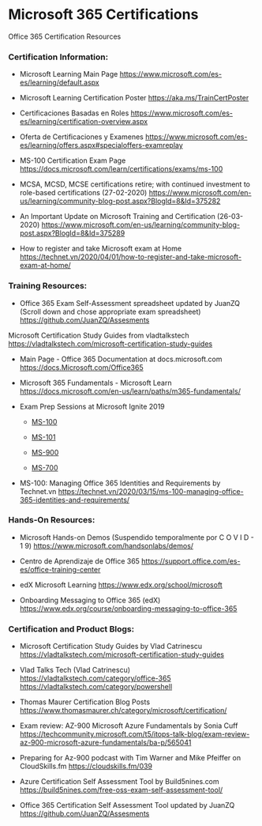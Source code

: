 # Microsoft 365 Certifications
Office 365 Certification Resources

### Certification Information:

- Microsoft Learning Main Page 
https://www.microsoft.com/es-es/learning/default.aspx

- Microsoft Learning Certification Poster
https://aka.ms/TrainCertPoster 

- Certificaciones Basadas en Roles
https://www.microsoft.com/es-es/learning/certification-overview.aspx

- Oferta de Certificaciones y Examenes
https://www.microsoft.com/es-es/learning/offers.aspx#specialoffers-examreplay

- MS-100 Certification Exam Page
https://docs.microsoft.com/learn/certifications/exams/ms-100

- MCSA, MCSD, MCSE certifications retire; with continued investment to role-based certifications (27-02-2020)
https://www.microsoft.com/en-us/learning/community-blog-post.aspx?BlogId=8&Id=375282

- An Important Update on Microsoft Training and Certification (26-03-2020)
https://www.microsoft.com/en-us/learning/community-blog-post.aspx?BlogId=8&Id=375289

- How to register and take Microsoft exam at Home
https://technet.vn/2020/04/01/how-to-register-and-take-microsoft-exam-at-home/

### Training Resources:

- Office 365 Exam Self-Assessment spreadsheet updated by JuanZQ (Scroll down and chose appropriate exam spreadsheet)
https://github.com/JuanZQ/Assesments

Microsoft Certification Study Guides from vladtalkstech
https://vladtalkstech.com/microsoft-certification-study-guides

- Main Page - Office 365 Documentation at docs.microsoft.com
https://docs.Microsoft.com/Office365 

- Microsoft 365 Fundamentals - Microsoft Learn
https://docs.microsoft.com/en-us/learn/paths/m365-fundamentals/

- Exam Prep Sessions at Microsoft Ignite 2019
  - [MS-100](https://myignite.techcommunity.microsoft.com/sessions/80454)
  
  - [MS-101](https://myignite.techcommunity.microsoft.com/sessions/82937)
  
  - [MS-900](https://myignite.techcommunity.microsoft.com/sessions/79853)
  
  - [MS-700](https://myignite.techcommunity.microsoft.com/sessions/85219)
      
- MS-100: Managing Office 365 Identities and Requirements by Technet.vn
https://technet.vn/2020/03/15/ms-100-managing-office-365-identities-and-requirements/

### Hands-On Resources:
- Microsoft Hands-on Demos (Suspendido temporalmente por C O V I D - 1 9)
https://www.microsoft.com/handsonlabs/demos/ 

- Centro de Aprendizaje de Office 365
https://support.office.com/es-es/office-training-center

- edX Microsoft Learning 
https://www.edx.org/school/microsoft

- Onboarding Messaging to Office 365 (edX)
https://www.edx.org/course/onboarding-messaging-to-office-365

### Certification and Product Blogs:

- Microsoft Certification Study Guides by Vlad Catrinescu
https://vladtalkstech.com/microsoft-certification-study-guides
- Vlad Talks Tech (Vlad Catrinescu)
https://vladtalkstech.com/category/office-365
https://vladtalkstech.com/category/powershell

- Thomas Maurer Certification Blog Posts
https://www.thomasmaurer.ch/category/microsoft/certification/

- Exam review: AZ-900 Microsoft Azure Fundamentals by Sonia Cuff
https://techcommunity.microsoft.com/t5/itops-talk-blog/exam-review-az-900-microsoft-azure-fundamentals/ba-p/565041

- Preparing for Az-900 podcast with Tim Warner and Mike Pfeiffer on CloudSkills.fm
https://cloudskills.fm/039

- Azure Certification Self Assessment Tool by Build5nines.com
https://build5nines.com/free-oss-exam-self-assessment-tool/

- Office 365 Certification Self Assessment Tool updated by JuanZQ
https://github.com/JuanZQ/Assesments
